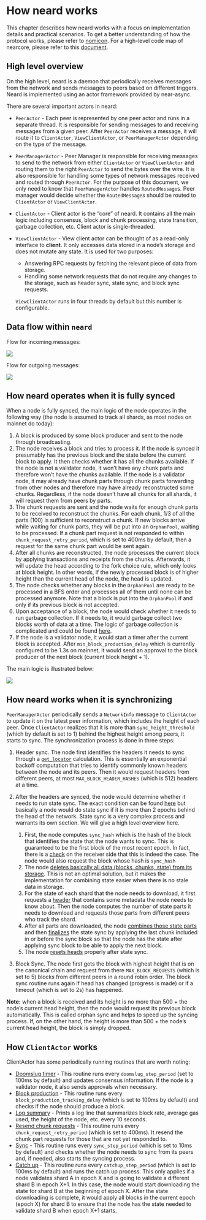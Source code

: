 # How neard works

This chapter describes how neard works with a focus on implementation details
and practical scenarios. To get a better understanding of how the protocol
works, please refer to [nomicon](https://nomicon.io). For a high-level code map
of nearcore, please refer to this [document](../).

## High level overview

On the high level, neard is a daemon that periodically receives messages from
the network and sends messages to peers based on different triggers. Neard is
implemented using an actor framework provided by near-async.

There are several important actors in neard:

* `PeerActor` - Each peer is represented by one peer actor and runs in a separate
  thread. It is responsible for sending messages to and receiving messages from
  a given peer. After `PeerActor` receives a message, it will route it to
  `ClientActor`, `ViewClientActor`, or `PeerManagerActor` depending on the type
  of the message.

* `PeerManagerActor` - Peer Manager is responsible for receiving messages to send
  to the network from either `ClientActor` or `ViewClientActor` and routing them to
  the right `PeerActor` to send the bytes over the wire. It is also responsible for
  handling some types of network messages received and routed through `PeerActor`.
  For the purpose of this document, we only need to know that `PeerManagerActor`
  handles `RoutedMessage`s. Peer manager would decide whether the `RoutedMessage`s
  should be routed to `ClientActor` or `ViewClientActor`.

* `ClientActor` - Client actor is the “core” of neard. It contains all the main
  logic including consensus, block and chunk processing, state transition, garbage
  collection, etc. Client actor is single-threaded.

* `ViewClientActor` - View client actor can be thought of as a read-only interface
  to **client**. It only accesses data stored in a node’s storage and does not mutate
  any state. It is used for two purposes:

  * Answering RPC requests by fetching the relevant piece of data from storage.
  * Handling some network requests that do not require any changes to the
      storage, such as header sync, state sync, and block sync requests.

  `ViewClientActor` runs in four threads by default but this number is configurable.

## Data flow within `neard`

Flow for incoming messages:

![](https://user-images.githubusercontent.com/1711539/195619986-25798cde-8a91-4721-86bd-93fa924b483a.png)

Flow for outgoing messages:

![](https://user-images.githubusercontent.com/1711539/195626792-7697129b-7f9c-4953-b939-0b9bcacaf72c.png)

## How neard operates when it is fully synced

When a node is fully synced, the main logic of the node operates in the
following way (the node is assumed to track all shards, as most nodes on mainnet
do today):

1. A block is produced by some block producer and sent to the node through
   broadcasting.
2. The node receives a block and tries to process it. If the node is synced it
   presumably has the previous block and the state before the current block to
   apply. It then checks whether it has all the chunks available. If the node is
   not a validator node, it won’t have any chunk parts and therefore won’t have
   the chunks available. If the node is a validator node, it may already have
   chunk parts through chunk parts forwarding from other nodes and therefore may
   have already reconstructed some chunks. Regardless, if the node doesn’t have all
   chunks for all shards, it will request them from peers by parts.
3. The chunk requests are sent and the node waits for enough chunk parts to be
   received to reconstruct the chunks. For each chunk, 1/3 of all the parts
   <!-- TODO: Is 100 the number of all the parts or one third of all the parts? -->
   (100) is sufficient to reconstruct a chunk. If new blocks arrive while waiting
   for chunk parts, they will be put into an `OrphanPool`, waiting to be processed.
   If a chunk part request is not responded to within `chunk_request_retry_period`,
   which is set to 400ms by default, then a request for the same chunk part
   would be sent again.
4. After all chunks are reconstructed, the node processes the current block by
   applying transactions and receipts from the chunks. Afterwards, it will
   update the head according to the fork choice rule, which only looks at block
   height. In other words, if the newly processed block is of higher height than
   the current head of the node, the head is updated.
5. The node checks whether any blocks in the `OrphanPool` are ready to be
   processed in a BFS order and processes all of them until none can be
   processed anymore. Note that a block is put into the `OrphanPool` if and
   only if its previous block is not accepted.
6. Upon acceptance of a block, the node would check whether it needs to run
   garbage collection. If it needs to, it would garbage collect two blocks worth
   of data at a time. The logic of garbage collection is complicated and could
   be found [here](./gc.md).
7. If the node is a validator node, it would start a timer after the current
   block is accepted. After `min_block_production_delay` which is currently
   configured to be 1.3s on mainnet, it would send an approval to the block
   producer of the next block (current block height + 1).

The main logic is illustrated below:

![](https://user-images.githubusercontent.com/1711539/195635652-f0c7ebae-a2e5-423f-8e62-b853b815fcec.png)

## How neard works when it is synchronizing

`PeerManagerActor` periodically sends a `NetworkInfo` message to `ClientActor`
to update it on the latest peer information, which includes the height of each
peer. Once `ClientActor` realizes that it is more than `sync_height_threshold`
(which by default is set to 1) behind the highest height among peers, it starts
to sync. The synchronization process is done in three steps:

1. Header sync. The node first identifies the headers it needs to sync through a
   [`get_locator`](https://github.com/near/nearcore/blob/279044f09a7e6e5e3f26db4898af3655dae6eda6/chain/client/src/sync.rs#L332)
   calculation. This is essentially an exponential backoff computation that
   tries to identify commonly known headers between the node and its peers. Then
   it would request headers from different peers, at most
   `MAX_BLOCK_HEADER_HASHES` (which is 512) headers at a time.
2. After the headers are synced, the node would determine whether it needs to
   run state sync. The exact condition can be found
   [here](https://github.com/near/nearcore/blob/279044f09a7e6e5e3f26db4898af3655dae6eda6/chain/client/src/sync.rs#L458)
   but basically a node would do state sync if it is more than 2 epochs behind
   the head of the network. State sync is a very complex process and warrants
   its own section. We will give a high level overview here.

   1. First, the node computes `sync_hash` which is the hash of the block that
      identifies the state that the node wants to sync. This is guaranteed to be
      the first block of the most recent epoch. In fact, there is a
      [check](https://github.com/near/nearcore/blob/279044f09a7e6e5e3f26db4898af3655dae6eda6/chain/chain/src/chain.rs#L4292)
      on the receiver side that this is indeed the case. The node would also
      request the block whose hash is `sync_hash`
   2. The node [deletes basically all data (blocks, chunks, state) from its
      storage](https://github.com/near/nearcore/blob/279044f09a7e6e5e3f26db4898af3655dae6eda6/chain/chain/src/chain.rs#L1809).
      This is not an optimal solution, but it makes the implementation for
      combining state easier when there is no stale data in storage.
   3. For the state of each shard that the node needs to download, it first
      requests a
      [header](https://github.com/near/nearcore/blob/279044f09a7e6e5e3f26db4898af3655dae6eda6/core/primitives/src/syncing.rs#L40)
      that contains some metadata the node needs to know about. Then the node
      computes the number of state parts it needs to download and requests those
      parts from different peers who track the shard.
   4. After all parts are downloaded, the node [combines those state
       parts](https://github.com/near/nearcore/blob/279044f09a7e6e5e3f26db4898af3655dae6eda6/chain/client/src/client_actor.rs#L1877)
       and then
       [finalizes](https://github.com/near/nearcore/blob/279044f09a7e6e5e3f26db4898af3655dae6eda6/chain/chain/src/chain.rs#L3065)
       the state sync by applying the last chunk included in or before the sync
       block so that the node has the state after applying sync block to be able
       to apply the next block.
   5. The node [resets
        heads](https://github.com/near/nearcore/blob/279044f09a7e6e5e3f26db4898af3655dae6eda6/chain/chain/src/chain.rs#L1874)
        properly after state sync.

3. Block Sync. The node first gets the block with highest height that is on the
   canonical chain and request from there `MAX_BLOCK_REQUESTS` (which is set to 5)
   blocks from different peers in a round robin order. The block sync routine
   runs again if head has changed (progress is made) or if a timeout (which is
   set to 2s) has happened.

**Note:** when a block is received and its height is no more than 500 + the
node’s current head height, then the node would request its previous block
automatically. This is called orphan sync and helps to speed up the syncing
process. If, on the other hand, the height is more than 500 + the node’s current
head height, the block is simply dropped.
<!-- TODO: Either this note is incorrect or the block processing diagram is. -->

## How `ClientActor` works

ClientActor has some periodically running routines that are worth noting:

* [Doomslug
  timer](https://github.com/near/nearcore/blob/fa78002a1b4119e5efe277c3073b3f333f451ffc/chain/client/src/client_actor.rs#L1198) -
  This routine runs every `doomslug_step_period` (set to 100ms by default) and
  updates consensus information. If the node is a validator node, it also sends
  approvals when necessary.
* [Block
  production](https://github.com/near/nearcore/blob/fa78002a1b4119e5efe277c3073b3f333f451ffc/chain/client/src/client_actor.rs#L991) -
  This routine runs every `block_production_tracking_delay` (which is set to
  100ms by default) and checks if the node should produce a block.
* [Log
  summary](https://github.com/near/nearcore/blob/fa78002a1b4119e5efe277c3073b3f333f451ffc/chain/client/src/client_actor.rs#L1790) -
  Prints a log line that summarizes block rate, average gas used, the height of
  the node, etc. every 10 seconds.
* [Resend chunk
  requests](https://github.com/near/nearcore/blob/fa78002a1b4119e5efe277c3073b3f333f451ffc/chain/chunks/src/lib.rs#L910) -
  This routine runs every `chunk_request_retry_period` (which is set to 400ms).
  It resend the chunk part requests for those that are not yet responded to.
* [Sync](https://github.com/near/nearcore/blob/fa78002a1b4119e5efe277c3073b3f333f451ffc/chain/client/src/client_actor.rs#L1629) -
  This routine runs every `sync_step_period` (which is set to 10ms by default)
  and checks whether the node needs to sync from its peers and, if needed, also
  starts the syncing process.
* [Catch
  up](https://github.com/near/nearcore/blob/fa78002a1b4119e5efe277c3073b3f333f451ffc/chain/client/src/client_actor.rs#L1581) -
  This routine runs every `catchup_step_period` (which is set to 100ms by
  default) and runs the catch up process. This only applies if a node validates
  shard A in epoch X and is going to validate a different shard B in epoch X+1.
  In this case, the node would start downloading the state for shard B at the
  beginning of epoch X. After the state downloading is complete, it would apply
  all blocks in the current epoch (epoch X) for shard B to ensure that the node
  has the state needed to validate shard B when epoch X+1 starts.
